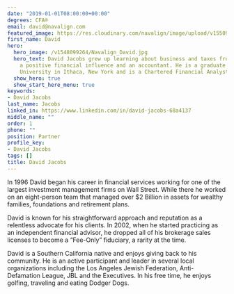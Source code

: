 ```yaml
---
date: "2019-01-01T08:00:00+00:00"
degrees: CFA®
email: david@navalign.com
featured_image: https://res.cloudinary.com/navalign/image/upload/v1550964197/Navalign_David.jpg
first_name: David
hero:
  hero_image: /v1548099264/Navalign_David.jpg
  hero_text: David Jacobs grew up learning about business and taxes from his father;
    a positive financial influence and an accountant. He is a graduate of Cornell
    University in Ithaca, New York and is a Chartered Financial Analyst® charterholder.
  show_hero: true
  show_start_here_menu: true
keywords:
- David Jacobs
last_name: Jacobs
linked_in: https://www.linkedin.com/in/david-jacobs-68a4137
middle_name: ""
order: 1
phone: ""
position: Partner
profile_key:
- David Jacobs
tags: []
title: David Jacobs
---
```

In 1996 David began his career in financial services working for one of the largest investment management firms on Wall Street. While there he worked on an eight-person team that managed over $2 Billion in assets for wealthy families, foundations and retirement plans.

David is known for his straightforward approach and reputation as a relentless advocate for his clients. In 2002, when he started practicing as an independent financial advisor, he dropped all of his brokerage sales licenses to become a “Fee-Only” fiduciary, a rarity at the time.

David is a Southern California native and enjoys giving back to his community. He is an active participant and leader in several local organizations including the Los Angeles Jewish Federation, Anti-Defamation League, JBL and the Executives. In his free time, he enjoys golfing, traveling and eating Dodger Dogs.